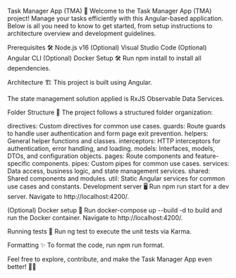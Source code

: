 
Task Manager App (TMA) 🚀
Welcome to the Task Manager App (TMA) project! Manage your tasks efficiently with this Angular-based application. Below is all you need to know to get started, from setup instructions to architecture overview and development guidelines.

Prerequisites 🛠️
Node.js v16
(Optional) Visual Studio Code
(Optional) Angular CLI
(Optional) Docker
Setup 🛠️
Run npm install to install all dependencies.

Architecture 🏗️
This project is built using Angular.

The state management solution applied is RxJS Observable Data Services.

Folder Structure 📁
The project follows a structured folder organization:

directives: Custom directives for common use cases.
guards: Route guards to handle user authentication and form page exit prevention.
helpers: General helper functions and classes.
interceptors: HTTP interceptors for authentication, error handling, and loading.
models: Interfaces, models, DTOs, and configuration objects.
pages: Route components and feature-specific components.
pipes: Custom pipes for common use cases.
services: Data access, business logic, and state management services.
shared: Shared components and modules.
util: Static Angular services for common use cases and constants.
Development server 🖥️
Run npm run start for a dev server. Navigate to http://localhost:4200/.

(Optional) Docker setup 🐳
Run docker-compose up --build -d to build and run the Docker container. Navigate to http://localhost:4200/.

Running tests 🧪
Run ng test to execute the unit tests via Karma.

Formatting ✨
To format the code, run npm run format.

Feel free to explore, contribute, and make the Task Manager App even better! 🚀📝

